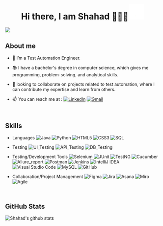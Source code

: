 <h1 align="center">Hi there, I am Shahad 👩🏻‍💻<img src="https://github.com/Kathryn-Jie/Kathryn-Jie/blob/main/wave.gif" width="50px"/></h1>

![](https://komarev.com/ghpvc/?username=ShahadAlnami&color=ff6e97&label=_Nice_To_Meet_U!_You+are+my+visitor+No+.)
<br>
<h2>About me </h2>

- 👀 I’m a Test Automation Engineer.
- 📚 I have a bachelor's degree in computer science, which gives me programming, problem-solving, and analytical skills.
- 💞️ looking to collaborate on projects related to test automation, where I can contribute my expertise and learn from others.

- 📫 You can reach me at :
 [![LinkedIn](https://img.shields.io/badge/-Shahad_Alnami-%230077B5.svg?style=flat&logo=linkedin&logoColor=white)](https://www.linkedin.com/in/shahadalnami/)
 [![Gmail](https://img.shields.io/badge/Shahadnamialnami@gmail.com-ff6e97?style=flat&logo=gmail&logoColor=white)](shahadnamialnami@gmail.com)

<br>
<h2>Skills </h2>

- Languages
![Java](https://img.shields.io/badge/java-525252?style=flat&logo=openjdk)
![Python](https://img.shields.io/badge/python-525252?style=flat&logo=python)
![HTML5](https://img.shields.io/badge/html5-525252?style=flat&logo=html5)
![CSS3](https://img.shields.io/badge/css3-525252?style=flat&logo=css3)
![SQL](https://img.shields.io/badge/-SQL-525252?style=flat&logo=SQL)

- Testing
![UI_Testing](https://img.shields.io/badge/-UI_Testing-525252?style=flat&logo=UI_Testing)
![API_Testing](https://img.shields.io/badge/-API_Testing-525252?style=flat&logo=API_Testing)
![DB_Testing](https://img.shields.io/badge/-DB_Testing-525252?style=flat&logo=DB_Testing)

- Testing/Development Tools
![Selenium](https://img.shields.io/badge/-selenium-525252?style=flat&logo=selenium)
![JUnit](https://img.shields.io/badge/-JUnit-525252?style=flat&logo=JUnit)
![TestNG](https://img.shields.io/badge/-TestNG-525252?style=flat&logo=TestNG)
![Cucumber](https://img.shields.io/badge/-Cucumber-525252?style=flat&logo=Cucumber)
![Allure_report](https://img.shields.io/badge/-Allure_report-525252?style=flat&logo=Allure_report)
![Postman](https://img.shields.io/badge/Postman-525252?style=flat&logo=postman)
![Jenkins](https://img.shields.io/badge/jenkins-525252?style=flat&logo=jenkins)
![IntelliJ IDEA](https://img.shields.io/badge/IntelliJIDEA-525252?style=flat&logo=intellij-idea)
![Visual Studio Code](https://img.shields.io/badge/-Visual%20Studio%20Code-525252?style=flat&logo=visual-studio-code&logoColor=007ACC)
![MySQL](https://img.shields.io/badge/-MySQL-525252?style=flat&logo=mysql&logoColor=4479A1)
![GitHub](https://img.shields.io/badge/-GitHub-525252?style=flat&logo=github)

- Collaboration/Project Management
![Figma](https://img.shields.io/badge/figma-525252?style=flat&logo=figma)
![Jira](https://img.shields.io/badge/jira-525252?style=flat&logo=jira)
![Asana](https://img.shields.io/badge/Asana-525252?style=flat&logo=Asana)
![Miro](https://img.shields.io/badge/Miro-525252?style=flat&logo=Miro)
![Agile](https://img.shields.io/badge/Agile-525252?style=flat&logo=Agile)


<br>
<h2>GitHub Stats </h2>
 
![Shahad's github stats](https://github-readme-stats.vercel.app/api?username=ShahadAlnami&show_icons=true&theme=dracula)  

<br>

